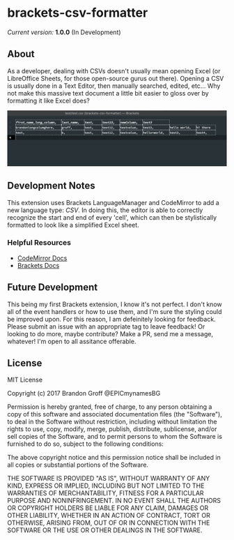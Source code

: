 # brackets-csv-formatter

_Current version:_ **1.0.0** (In Development)

## About

As a developer, dealing with CSVs doesn't usually mean opening Excel
(or LibreOffice Sheets, for those open-source gurus out there). Opening 
a CSV is usually done in a Text Editor, then manually searched, edited,
etc... Why not make this massive text document a little bit easier to gloss
over by formatting it like Excel does?

![Screenshot](./screenshots/screenshot_1.png)

## Development Notes

This extension uses Brackets LanguageManager and CodeMirror to add a new 
language type: _CSV_. In doing this, the editor is able to correctly recognize
the start and end of every 'cell', which can then be stylistically formatted
to look like a simplified Excel sheet.

### Helpful Resources
- [CodeMirror Docs](http://codemirror.net/doc/manual.html)
- [Brackets Docs](http://brackets.io/docs/current/index.html)

## Future Development

This being my first Brackets extension, I know it's not perfect. I don't know all of the 
event handlers or how to use them, and I'm sure the styling could be improved upon. For
this reason, I am defeinitely looking for feedback. Please submit an issue with an appropriate
tag to leave feedback! Or looking to do more, maybe contribute? Make a PR, send me a message, 
whatever! I'm open to all assitance offerable.

## License
MIT License

Copyright (c) 2017 Brandon Groff @EPICmynamesBG

Permission is hereby granted, free of charge, to any person obtaining a copy
of this software and associated documentation files (the "Software"), to deal
in the Software without restriction, including without limitation the rights
to use, copy, modify, merge, publish, distribute, sublicense, and/or sell
copies of the Software, and to permit persons to whom the Software is
furnished to do so, subject to the following conditions:

The above copyright notice and this permission notice shall be included in all
copies or substantial portions of the Software.

THE SOFTWARE IS PROVIDED "AS IS", WITHOUT WARRANTY OF ANY KIND, EXPRESS OR
IMPLIED, INCLUDING BUT NOT LIMITED TO THE WARRANTIES OF MERCHANTABILITY,
FITNESS FOR A PARTICULAR PURPOSE AND NONINFRINGEMENT. IN NO EVENT SHALL THE
AUTHORS OR COPYRIGHT HOLDERS BE LIABLE FOR ANY CLAIM, DAMAGES OR OTHER
LIABILITY, WHETHER IN AN ACTION OF CONTRACT, TORT OR OTHERWISE, ARISING FROM,
OUT OF OR IN CONNECTION WITH THE SOFTWARE OR THE USE OR OTHER DEALINGS IN THE
SOFTWARE.
